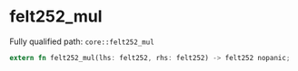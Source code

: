 # felt252_mul

Fully qualified path: `core::felt252_mul`

```rust
extern fn felt252_mul(lhs: felt252, rhs: felt252) -> felt252 nopanic;
```

